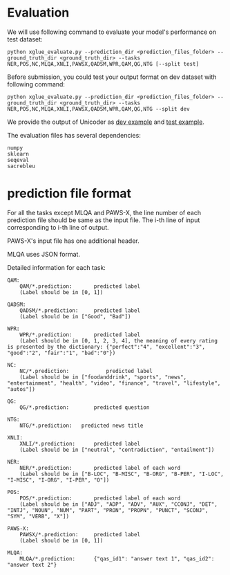 # Evaluation
We will use following command to evaluate your model's performance on test dataset: 
```
python xglue_evaluate.py --prediction_dir <prediction_files_folder> --ground_truth_dir <ground_truth_dir> --tasks NER,POS,NC,MLQA,XNLI,PAWSX,QADSM,WPR,QAM,QG,NTG [--split test] 
```
Before submission, you could test your output format on dev dataset with following command:
```
python xglue_evaluate.py --prediction_dir <prediction_files_folder> --ground_truth_dir <ground_truth_dir> --tasks NER,POS,NC,MLQA,XNLI,PAWSX,QADSM,WPR,QAM,QG,NTG --split dev 
```

We provide the output of Unicoder as [dev example](Unicoder_prediction_on_XGLUE_dev) and [test example](Unicoder_prediction_on_XGLUE_test).

The evaluation files has several dependencies:
```
numpy
sklearn
seqeval
sacrebleu
```

# prediction file format
For all the tasks except MLQA and PAWS-X, the line number of each prediction file should be same as the input file. The i-th line of input corresponding to i-th line of output.

PAWS-X's input file has one additional header. 

MLQA uses JSON format.

Detailed information for each task:

    QAM:
		QAM/*.prediction:		predicted label
		(Label should be in [0, 1])

	QADSM:
		QADSM/*.prediction:		predicted label
		(Label should be in ["Good", "Bad"])

	WPR:
		WPR/*.prediction:		predicted label
		(Label should be in [0, 1, 2, 3, 4], the meaning of every rating is presented by the dictionary: {"perfect":"4", "excellent":"3", "good":"2", "fair":"1", "bad":"0"})

	NC:
		NC/*.prediction:			predicted label
		(Label should be in ["foodanddrink", "sports", "news", "entertainment", "health", "video", "finance", "travel", "lifestyle", "autos"])

	QG:
		QG/*.prediction:		predicted question

	NTG:
		NTG/*.prediction:  	predicted news title

	XNLI:
		XNLI/*.prediction:		predicted label
		(Label should be in ["neutral", "contradiction", "entailment"])

	NER:
		NER/*.prediction:		predicted label of each word
		(Label should be in ["B-LOC", "B-MISC", "B-ORG", "B-PER", "I-LOC", "I-MISC", "I-ORG", "I-PER", "O"])

	POS:
		POS/*.prediction:		predicted label of each word
		(Label should be in ["ADJ", "ADP", "ADV", "AUX", "CCONJ", "DET", "INTJ", "NOUN", "NUM", "PART", "PRON", "PROPN", "PUNCT", "SCONJ", "SYM", "VERB", "X"])

	PAWS-X:
		PAWSX/*.prediction:		predicted label
		(Label should be in [0, 1])

	MLQA:
		MLQA/*.prediction:		{"qas_id1": "answer text 1", "qas_id2": "answer text 2"}